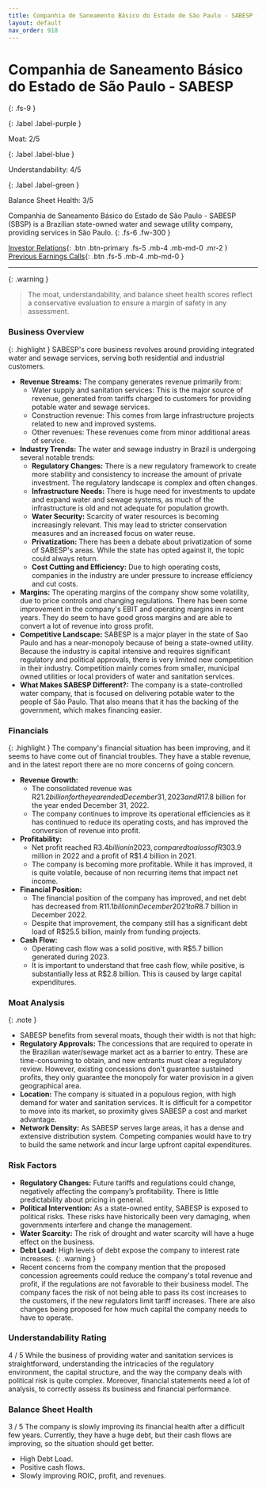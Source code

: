 ```yaml
---
title: Companhia de Saneamento Básico do Estado de São Paulo - SABESP (SBS)
layout: default
nav_order: 918
---
```


# Companhia de Saneamento Básico do Estado de São Paulo - SABESP
{: .fs-9 }

{: .label .label-purple }

Moat: 2/5

{: .label .label-blue }

Understandability: 4/5

{: .label .label-green }

Balance Sheet Health: 3/5

Companhia de Saneamento Básico do Estado de São Paulo - SABESP (SBSP) is a Brazilian state-owned water and sewage utility company, providing services in São Paulo.
{: .fs-6 .fw-300 }

[Investor Relations](https://www.google.com/search?q=SBS+investor+relations){: .btn .btn-primary .fs-5 .mb-4 .mb-md-0 .mr-2 }
[Previous Earnings Calls](https://discountingcashflows.com/company/SBS/transcripts/){: .btn .fs-5 .mb-4 .mb-md-0 }

---

{: .warning }
>The moat, understandability, and balance sheet health scores reflect a conservative evaluation to ensure a margin of safety in any assessment.



### Business Overview

{: .highlight }
SABESP's core business revolves around providing integrated water and sewage services, serving both residential and industrial customers.

*   **Revenue Streams:** The company generates revenue primarily from:
    *   Water supply and sanitation services: This is the major source of revenue, generated from tariffs charged to customers for providing potable water and sewage services.
    *   Construction revenue: This comes from large infrastructure projects related to new and improved systems.
    *   Other revenues: These revenues come from minor additional areas of service.
*   **Industry Trends:** The water and sewage industry in Brazil is undergoing several notable trends:
    *   **Regulatory Changes:** There is a new regulatory framework to create more stability and consistency to increase the amount of private investment. The regulatory landscape is complex and often changes.
    *   **Infrastructure Needs:** There is huge need for investments to update and expand water and sewage systems, as much of the infrastructure is old and not adequate for population growth.
    *   **Water Security:** Scarcity of water resources is becoming increasingly relevant. This may lead to stricter conservation measures and an increased focus on water reuse.
    *   **Privatization:** There has been a debate about privatization of some of SABESP's areas. While the state has opted against it, the topic could always return.
    *   **Cost Cutting and Efficiency:** Due to high operating costs, companies in the industry are under pressure to increase efficiency and cut costs.
*   **Margins:** The operating margins of the company show some volatility, due to price controls and changing regulations. There has been some improvement in the company's EBIT and operating margins in recent years. They do seem to have good gross margins and are able to convert a lot of revenue into gross profit.
*   **Competitive Landscape:** SABESP is a major player in the state of Sao Paulo and has a near-monopoly because of being a state-owned utility. Because the industry is capital intensive and requires significant regulatory and political approvals, there is very limited new competition in their industry. Competition mainly comes from smaller, municipal owned utilities or local providers of water and sanitation services.
*   **What Makes SABESP Different?:** The company is a state-controlled water company, that is focused on delivering potable water to the people of São Paulo. That also means that it has the backing of the government, which makes financing easier.

### Financials

{: .highlight }
The company's financial situation has been improving, and it seems to have come out of financial troubles. They have a stable revenue, and in the latest report there are no more concerns of going concern.

*   **Revenue Growth:**
    *   The consolidated revenue was R$21.2 billion for the year ended December 31, 2023 and R$17.8 billion for the year ended December 31, 2022.
    *   The company continues to improve its operational efficiencies as it has continued to reduce its operating costs, and has improved the conversion of revenue into profit.
*   **Profitability:**
    *   Net profit reached R$3.4 billion in 2023, compared to a loss of R$303.9 million in 2022 and a profit of R$1.4 billion in 2021.
    *   The company is becoming more profitable. While it has improved, it is quite volatile, because of non recurring items that impact net income.
*   **Financial Position:**
    *    The financial position of the company has improved, and net debt has decreased from R$11.1 billion in December 2021 to R$8.7 billion in December 2022.
    *   Despite that improvement, the company still has a significant debt load of R$25.5 billion, mainly from funding projects.
*   **Cash Flow:**
    *   Operating cash flow was a solid positive, with R$5.7 billion generated during 2023.
    *   It is important to understand that free cash flow, while positive, is substantially less at R$2.8 billion. This is caused by large capital expenditures.

### Moat Analysis

{: .note }
*   SABESP benefits from several moats, though their width is not that high:
*   **Regulatory Approvals:** The concessions that are required to operate in the Brazilian water/sewage market act as a barrier to entry. These are time-consuming to obtain, and new entrants must clear a regulatory review. However, existing concessions don't guarantee sustained profits, they only guarantee the monopoly for water provision in a given geographical area.
*   **Location:** The company is situated in a populous region, with high demand for water and sanitation services. It is difficult for a competitor to move into its market, so proximity gives SABESP a cost and market advantage.
*   **Network Density:** As SABESP serves large areas, it has a dense and extensive distribution system. Competing companies would have to try to build the same network and incur large upfront capital expenditures.

### Risk Factors

*   **Regulatory Changes:** Future tariffs and regulations could change, negatively affecting the company’s profitability. There is little predictability about pricing in general.
*   **Political Intervention:** As a state-owned entity, SABESP is exposed to political risks. These risks have historically been very damaging, when governments interfere and change the management.
*   **Water Scarcity:**  The risk of drought and water scarcity will have a huge effect on the business.
*   **Debt Load:** High levels of debt expose the company to interest rate increases.
{: .warning }
*   Recent concerns from the company mention that the proposed concession agreements could reduce the company's total revenue and profit, if the regulations are not favorable to their business model. The company faces the risk of not being able to pass its cost increases to the customers, if the new regulators limit tariff increases. There are also changes being proposed for how much capital the company needs to have to operate.

### Understandability Rating
4 / 5
While the business of providing water and sanitation services is straightforward, understanding the intricacies of the regulatory environment, the capital structure, and the way the company deals with political risk is quite complex. Moreover, financial statements need a lot of analysis, to correctly assess its business and financial performance.

### Balance Sheet Health
3 / 5
The company is slowly improving its financial health after a difficult few years. Currently, they have a huge debt, but their cash flows are improving, so the situation should get better.

*    High Debt Load.
*    Positive cash flows.
*    Slowly improving ROIC, profit, and revenues.

